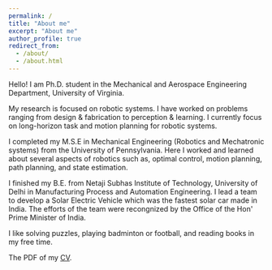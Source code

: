 ```yaml
---
permalink: /
title: "About me"
excerpt: "About me"
author_profile: true
redirect_from: 
  - /about/
  - /about.html
---
```

Hello!
I am Ph.D. student in the Mechanical and Aerospace Engineering Department, University of Virginia.

My research is focused on robotic systems. I have worked on problems ranging from design & fabrication to perception & learning. I currently focus on long-horizon task and motion planning for robotic systems. 

I completed my M.S.E in Mechanical Engineering (Robotics and Mechatronic systems) from the University of Pennsylvania. Here I worked and learned about several aspects of robotics such as, optimal control, motion planning, path planning, and state estimation. 

I finished my B.E. from Netaji Subhas Institute of Technology, University of Delhi in Manufacturing Process and Automation Engineering. I lead a team to develop a Solar Electric Vehicle which was the fastest solar car made in India. The efforts of the team were recongnized by the Office of the Hon' Prime Minister of India. 

I like solving puzzles, playing badminton or football, and reading books in my free time.

The PDF of my [CV](https://drive.google.com/file/d/1Dr9xlVpl4OTxIDJ92QD2gsH4p8TqUBq5/view?usp=sharing).
